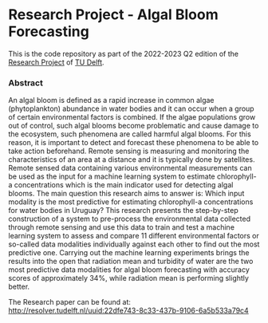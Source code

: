 # Research Project - Algal Bloom Forecasting

This is the code repository as part of the 2022-2023 Q2 edition of the
[Research Project](https://github.com/TU-Delft-CSE/Research-Project)
of [TU Delft](https://https//github.com/TU-Delft-CSE).

### Abstract
An algal bloom is defined as a rapid increase in common algae (phytoplankton) abundance in water bodies and it can occur when a group of certain environmental factors is combined. If the algae populations grow out of control, such algal blooms become problematic and cause damage to the ecosystem, such phenomena are called harmful algal blooms. For this reason, it is important to detect and forecast these phenomena to be able to take action beforehand. Remote sensing is measuring and monitoring the characteristics of an area at a distance and it is typically done by satellites. Remote sensed data containing various environmental measurements can be used as the input for a machine learning system to estimate chlorophyll-a concentrations which is the main indicator used for detecting algal blooms. The main question this research aims to answer is: Which input modality is the most predictive for estimating chlorophyll-a concentrations for water bodies in Uruguay? This research presents the step-by-step construction of a system to pre-process the environmental data collected through remote sensing and use this data to train and test a machine learning system to assess and compare 11 different environmental factors or so-called data modalities individually against each other to find out the most predictive one. Carrying out the machine learning experiments brings the results into the open that radiation mean and turbidity of water are the two most predictive data modalities for algal bloom forecasting with accuracy scores of approximately 34%, while radiation mean is performing slightly better.

The Research paper can be found at: http://resolver.tudelft.nl/uuid:22dfe743-8c33-437b-9106-6a5b533a79c4


